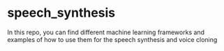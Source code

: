 # speech_synthesis
In this repo, you can find different machine learning frameworks and examples of how to use them for the speech synthesis and voice cloning
